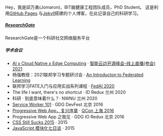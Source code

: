 Hey，我是邱万勇(Jomaron)，BIT脑健康工程团队成员，PhD Student。
这是利用[GitHub Pages](https://pages.github.com/) 与[Jekyll](http://jekyll.com.cn/)搭建的个人博客，在此记录自己的科研学习。

##### [ResearchGate](https://www.researchgate.net/profile/Wanyong-Qiu)

ResearchGate是一个科研社交网络服务平台


##### 学术会议

- [AI x Cloud Native x Edge Computing][9] · [智能云边开源峰会-线上直播(参会) 2021](http://vmware.cevent.com.cn/)
- 杨强教授：2021联邦学习专题研讨会 · [An Introducton to Federated Learning](https://www.bilibili.com/video/BV1P44y167rg/)
- 联邦学习FATE入门与应用实战系列课程 · [FedAI 2020](https://cn.fedai.org/book-courses/)
- The life I want, there's no shortcut · ID Redux 兰州 2020
- 科研 · 到底意味着什么？· NWNU 兰州 2020
- [Service Worker 101][5] · GDG DevFest 北京 2016
- [Progressive Web App，复兴序章][4] · [QCon 上海 2016](http://2016.qconshanghai.com/presentation/3111)
- Progressive Web App 之我见 · GDG IO Redux 北京 2016
- [CSS Still Sucks 2015][2] · 2015
- [JavaScript 模块化七日谈][1] · 2015

[1]: //huangxuan.me/2015/07/09/js-module-7day/
[2]: //huangxuan.me/2015/12/28/css-sucks-2015/
[3]: //huangxuan.me/2016/06/05/pwa-in-my-pov/
[4]: //huangxuan.me/2016/10/20/pwa-qcon2016/
[5]: //huangxuan.me/2016/11/20/sw-101-gdgdf/
[6]: https://yanshuo.io/assets/player/?deck=58ac8598b123db0067292f92 "PWA Rehashing"
[7]: https://yanshuo.io/assets/player/?deck=593ad6fbfe88c2006a0a0d6d "The State of PWA"
[8]: https://yanshuo.io/assets/player/?deck=594d673d570c357d0698a950 "Building PWA"
[9]: http://vmware.cevent.com.cn/


